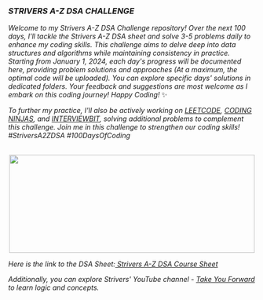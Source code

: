 ### ***STRIVERS A-Z DSA CHALLENGE***

*Welcome to my Strivers A-Z DSA Challenge repository! Over the next 100 days, I'll tackle the Strivers A-Z DSA sheet and solve 3-5 problems daily to enhance my coding skills. This challenge aims to delve deep into data structures and algorithms while maintaining consistency in practice. Starting from January 1, 2024, each day's progress will be documented here, providing problem solutions and approaches (At a maximum, the optimal code will be uploaded). You can explore specific days' solutions in dedicated folders. Your feedback and suggestions are most welcome as I embark on this coding journey! Happy Coding!* ✨

*To further my practice, I'll also be actively working on [LEETCODE](https://leetcode.com/jeyasri-senthil/), [CODING NINJAS](https://www.codingninjas.com/studio/profile/jeyasri_s), and [INTERVIEWBIT](https://www.interviewbit.com/profile/21CS068_KPRIET/), solving additional problems to complement this challenge. Join me in this challenge to strengthen our coding skills! #StriversA2ZDSA #100DaysOfCoding*
<br><br>
<p align="center">
  <img src="https://github.com/jeyasri-senthil/100-Days-of-Coding/assets/108861190/b29c249c-8628-4b2d-924e-bee20febea9b" width="500" height="200">
</p>

*Here is the link to the DSA Sheet:[ Strivers A-Z DSA Course Sheet](https://takeuforward.org/strivers-a2z-dsa-course/strivers-a2z-dsa-course-sheet-2/?amp=1)*

*Additionally, you can explore Strivers' YouTube channel - [Take You Forward](https://www.youtube.com/c/takeUforward/playlists) to learn logic and concepts.*
